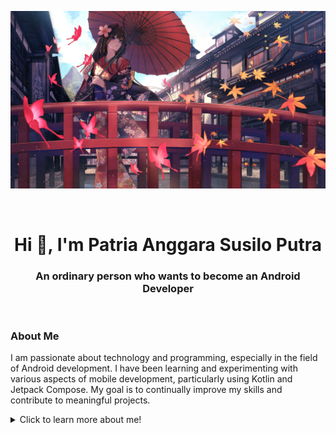 ![Masterhead](assets/anime.png)

<br>

<h1 align="center">Hi 👋, I'm Patria Anggara Susilo Putra</h1>
<h3 align="center">An ordinary person who wants to become an Android Developer</h3>

<br>

<h3>About Me</h3>
<p>
  I am passionate about technology and programming, especially in the field of Android development. I have been learning and experimenting with various aspects of mobile development, particularly using Kotlin and Jetpack Compose. My goal is to continually improve my skills and contribute to meaningful projects.
<p>

<details>
  <summary>
    Click to learn more about me!
  </summary>
  <br>

  - 🌱 I’m currently learning Android development techniques.
  - 💬 Ask me about Kotlin, Android, or anything tech-related!
  - 📫 How to reach me: [susiloangga17@gmail.com](susiloangga17@gmail.com)
</details>